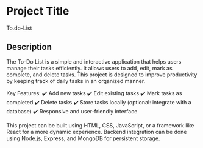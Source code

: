 # Project Title
To.do-List

## Description
The To-Do List is a simple and interactive application that helps users manage their tasks efficiently. It allows users to add, edit, mark as complete, and delete tasks. This project is designed to improve productivity by keeping track of daily tasks in an organized manner.

Key Features:
✔️ Add new tasks
✔️ Edit existing tasks
✔️ Mark tasks as completed
✔️ Delete tasks
✔️ Store tasks locally (optional: integrate with a database)
✔️ Responsive and user-friendly interface

This project can be built using HTML, CSS, JavaScript, or a framework like React for a more dynamic experience. Backend integration can be done using Node.js, Express, and MongoDB for persistent storage.
